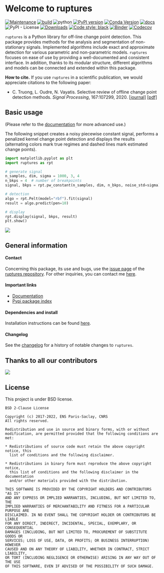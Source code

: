 # Welcome to ruptures

[![Maintenance](https://img.shields.io/badge/Maintained%3F-yes-green.svg)](https://GitHub.com/deepcharles/ruptures/graphs/commit-activity)
[![build](https://github.com/deepcharles/ruptures/actions/workflows/run-test.yml/badge.svg)](https://github.com/deepcharles/ruptures/actions/workflows/run-test.yml)
![python](https://img.shields.io/badge/python-3.6%20|%203.7%20|%203.8%20|%203.9-blue)
[![PyPI version](https://badge.fury.io/py/ruptures.svg)](https://badge.fury.io/py/ruptures)
[![Conda Version](https://img.shields.io/conda/vn/conda-forge/ruptures.svg)](https://anaconda.org/conda-forge/ruptures)
[![docs](https://github.com/deepcharles/ruptures/actions/workflows/check-docs.yml/badge.svg)](https://github.com/deepcharles/ruptures/actions/workflows/check-docs.yml)
![PyPI - License](https://img.shields.io/pypi/l/ruptures)
[![Downloads](https://pepy.tech/badge/ruptures)](https://pepy.tech/project/ruptures)
<a href="https://github.com/psf/black"><img alt="Code style: black" src="https://img.shields.io/badge/code%20style-black-000000.svg"></a>
[![Binder](https://mybinder.org/badge_logo.svg)](https://mybinder.org/v2/gh/deepcharles/ruptures/master)
[![Codecov](https://codecov.io/gh/deepcharles/ruptures/branch/master/graphs/badge.svg)](https://app.codecov.io/gh/deepcharles/ruptures/branch/master)

`ruptures` is a Python library for off-line change point detection.
This package provides methods for the analysis and segmentation of non-stationary signals.  Implemented algorithms include exact and approximate detection for various parametric and non-parametric models.
`ruptures` focuses on ease of use by providing a well-documented and consistent interface.
In addition, thanks to its modular structure, different algorithms and models can be connected and extended within this package.

**How to cite.** If you use `ruptures` in a scientific publication, we would appreciate citations to the following paper:

- C. Truong, L. Oudre, N. Vayatis. Selective review of offline change point detection methods. _Signal Processing_, 167:107299, 2020. [[journal]](https://doi.org/10.1016/j.sigpro.2019.107299) [[pdf]](http://www.laurentoudre.fr/publis/TOG-SP-19.pdf)


## Basic usage

(Please refer to the [documentation](https://centre-borelli.github.io/ruptures-docs/ "Link to documentation") for more advanced use.)

The following snippet creates a noisy piecewise constant signal, performs a penalized kernel change point detection and displays the results (alternating colors mark true regimes and dashed lines mark estimated change points).

```python
import matplotlib.pyplot as plt
import ruptures as rpt

# generate signal
n_samples, dim, sigma = 1000, 3, 4
n_bkps = 4  # number of breakpoints
signal, bkps = rpt.pw_constant(n_samples, dim, n_bkps, noise_std=sigma)

# detection
algo = rpt.Pelt(model="rbf").fit(signal)
result = algo.predict(pen=10)

# display
rpt.display(signal, bkps, result)
plt.show()
```

![](./images/example_readme.png)

## General information

#### Contact

Concerning this package, its use and bugs, use the [issue page](https://github.com/deepcharles/ruptures/issues) of the [ruptures repository](https://github.com/deepcharles/ruptures). For other inquiries, you can contact me [here](https://charles.doffy.net/contact/).


#### Important links

- [Documentation](https://centre-borelli.github.io/ruptures-docs)
- [Pypi package index](https://pypi.python.org/pypi/ruptures)

#### Dependencies and install

Installation instructions can be found [here](https://centre-borelli.github.io/ruptures-docs/install/).

#### Changelog

See the [changelog](https://github.com/deepcharles/ruptures/blob/master/CHANGELOG.md) for a history of notable changes to `ruptures`.

## Thanks to all our contributors

<a href="https://github.com/deepcharles/ruptures/graphs/contributors">
  <img src="https://contributors-img.web.app/image?repo=deepcharles/ruptures" />
</a>

## License

This project is under BSD license.

```
BSD 2-Clause License

Copyright (c) 2017-2022, ENS Paris-Saclay, CNRS
All rights reserved.

Redistribution and use in source and binary forms, with or without
modification, are permitted provided that the following conditions are met:

* Redistributions of source code must retain the above copyright notice, this
  list of conditions and the following disclaimer.

* Redistributions in binary form must reproduce the above copyright notice,
  this list of conditions and the following disclaimer in the documentation
  and/or other materials provided with the distribution.

THIS SOFTWARE IS PROVIDED BY THE COPYRIGHT HOLDERS AND CONTRIBUTORS "AS IS"
AND ANY EXPRESS OR IMPLIED WARRANTIES, INCLUDING, BUT NOT LIMITED TO, THE
IMPLIED WARRANTIES OF MERCHANTABILITY AND FITNESS FOR A PARTICULAR PURPOSE ARE
DISCLAIMED. IN NO EVENT SHALL THE COPYRIGHT HOLDER OR CONTRIBUTORS BE LIABLE
FOR ANY DIRECT, INDIRECT, INCIDENTAL, SPECIAL, EXEMPLARY, OR CONSEQUENTIAL
DAMAGES (INCLUDING, BUT NOT LIMITED TO, PROCUREMENT OF SUBSTITUTE GOODS OR
SERVICES; LOSS OF USE, DATA, OR PROFITS; OR BUSINESS INTERRUPTION) HOWEVER
CAUSED AND ON ANY THEORY OF LIABILITY, WHETHER IN CONTRACT, STRICT LIABILITY,
OR TORT (INCLUDING NEGLIGENCE OR OTHERWISE) ARISING IN ANY WAY OUT OF THE USE
OF THIS SOFTWARE, EVEN IF ADVISED OF THE POSSIBILITY OF SUCH DAMAGE.
```
